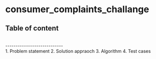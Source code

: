 # <h1>consumer_complaints_challange</h1>

<h2>Table of content</h2> <br>
----------------------------<br>
1. Problem statement
2. Solution appraoch
3. Algorithm
4. Test cases
